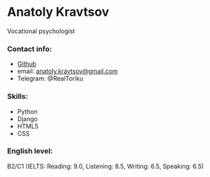 
# Anatoly Kravtsov
Vocational psychologist

### Contact info:
  * [Github](https://github.com/Toriku/)
  * email: anatoly.kravtsov@gmail.com
  * Telegram: @RealToriku

### Skills:
  * Python
  * Django
  * HTML5
  * CSS

### English level:

B2/C1 (IELTS: Reading: 9.0, Listening: 8.5, Writing: 6.5, Speaking: 6.5)
